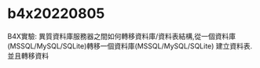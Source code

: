 # b4x20220805
B4X實驗:  異質資料庫服務器之間如何轉移資料庫/資料表結構,從一個資料庫(MSSQL/MySQL/SQLite)轉移一個資料庫(MSSQL/MySQL/SQLite) 建立資料表.並且轉移資料
